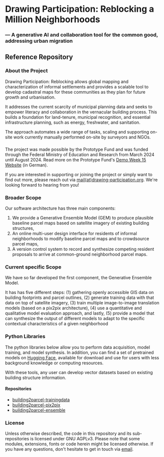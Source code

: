 # Drawing Participation: Reblocking a Million Neighborhoods
### — A generative AI and collaboration tool for the common good, addressing urban migration

## Reference Repository

### About the Project
Drawing Participation: Reblocking allows global mapping and characterization of informal settlements and provides a scalable tool to develop cadastral maps for these communities as they plan for future growth and urbanisation.

It addresses the current scarcity of municipal planning data and seeks to empower literacy and collaboration in the vernacular building process. This builds a foundation for land-tenure, municipal recognition, and essential infrastructure planning, such as energy, freshwater, and sanitation.

The approach automates a wide range of tasks, scaling and supporting on-site work currently manually performed on-site by surveyors and NGOs.

### 
The project was made possible by the Prototype Fund and was funded through the Federal Ministry of Education and Research from March 2024 until August 2024. Read more on the Prototype Fund's [Demo Week 15 Website](https://prototypefund.de/project/million-neighborhoods-re-blocking/) (in German).

If you are interested in supporting or joining the project or simply want to find out more, please reach out via [mail(at)drawing-participation.org](mailto:mail@drawing-participation.org]). We're looking forward to hearing from you!

### Broader Scope
Our software architecture has three main components: 
1. We provide a Generative Ensemble Model (GEM) to produce plausible baseline parcel maps based on satellite imagery of existing building structures, 
2. An online multi-user design interface for residents of informal neighborhoods to modify baseline parcel maps and to crowdsource parcel maps,
3. A version control system to record and synthesize competing resident proposals to arrive at common-ground neighborhood parcel maps.

### Current specific Scope
We have so far developed the first component, the Generative Ensemble Model. 

It has has five different steps:
(1) gathering openly accessible GIS data on building footprints and parcel outlines, 
(2) generate training data with that data on top of satellite imagery, 
(3) train multiple image-to-image translation models (based on a pix2pix architecture), 
(4) use a quantitative and qualitative model evaluation approach,
and lastly,
(5) provide a model that can synthesize the output of different models to adapt to the specific contextual characteristics of a given neighborhood

### Python Libraries
The python libraries below allow you to perform data acquisition, model training, and model synthesis.
In addition, you can find a set of pretrained models on [Hugging Face](https://huggingface.co/scalable-design-participation-lab/building-to-parcel/tree/main), available for download and use for users with less background knowledge or computing resources.

With these tools, any user can develop vector datasets based on existing building structure information.

#### Repositories
- [building2parcel-trainingdata](https://github.com/scalable-design-participation-lab/building2parcel-trainingdata)  
- [building2parcel-pix2pix](https://github.com/scalable-design-participation-lab/building2parcel-pix2pix)  
- [building2parcel-ensemble](https://github.com/scalable-design-participation-lab/building2parcel-ensemble)

### License
Unless otherwise described, the code in this repository and its sub-repositories is licensed under GNU AGPLv3. Please note that some modules, extensions, fonts or code herein might be licensed otherwise. If you have any questions, don't hesitate to get in touch via [email](mailto:mail@drawing-participation.org).
